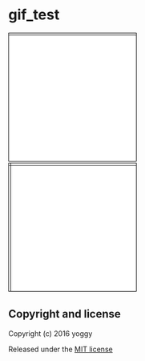 gif_test
====

![](sketch_20160503/sketch_20160503.gif)
![](sketch_20160502/sketch_20160502.gif)

Copyright and license
----
Copyright (c) 2016 yoggy

Released under the [MIT license](LICENSE.txt)
